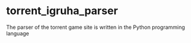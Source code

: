 # torrent_igruha_parser
The parser of the torrent game site is written in the Python programming language
